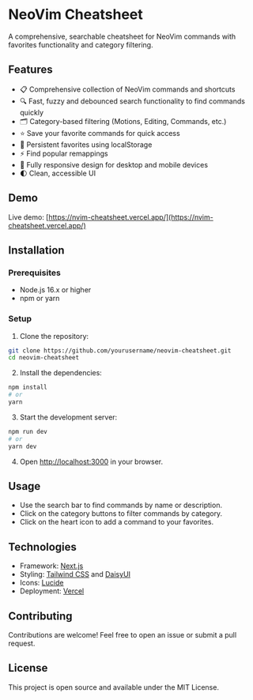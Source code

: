 # NeoVim Cheatsheet

A comprehensive, searchable cheatsheet for NeoVim commands with favorites functionality and category filtering.

## Features

- 📋 Comprehensive collection of NeoVim commands and shortcuts
- 🔍 Fast, fuzzy and debounced search functionality to find commands quickly
- 🗂️ Category-based filtering (Motions, Editing, Commands, etc.)
- ⭐ Save your favorite commands for quick access
- 💾 Persistent favorites using localStorage
- ⚡ Find popular remappings
- 📱 Fully responsive design for desktop and mobile devices
- 🌓 Clean, accessible UI

## Demo

Live demo: [https://nvim-cheatsheet.vercel.app/](https://nvim-cheatsheet.vercel.app/)

## Installation

### Prerequisites

- Node.js 16.x or higher
- npm or yarn

### Setup

1. Clone the repository:

```bash
git clone https://github.com/yourusername/neovim-cheatsheet.git
cd neovim-cheatsheet
```

2. Install the dependencies:

```bash
npm install
# or
yarn
```

3. Start the development server:

```bash
npm run dev
# or
yarn dev
```

4. Open [http://localhost:3000](http://localhost:3000) in your browser.

## Usage

- Use the search bar to find commands by name or description.
- Click on the category buttons to filter commands by category.
- Click on the heart icon to add a command to your favorites.

## Technologies

- Framework: [Next.js](https://nextjs.org)
- Styling: [Tailwind CSS](https://tailwindcss.com) and [DaisyUI](https://daisyui.com)
- Icons: [Lucide](https://lucide.netlify.app)
- Deployment: [Vercel](https://vercel.com)

## Contributing

Contributions are welcome! Feel free to open an issue or submit a pull request.

## License

This project is open source and available under the MIT License.
